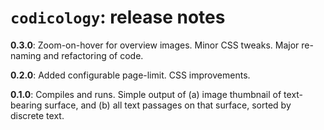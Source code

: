 # `codicology`: release notes

**0.3.0**: Zoom-on-hover for overview images. Minor CSS tweaks. Major re-naming and refactoring of code.

**0.2.0**: Added configurable page-limit. CSS improvements.

**0.1.0**: Compiles and runs. Simple output of (a) image thumbnail of text-bearing surface, and (b) all text passages on that surface, sorted by discrete text.